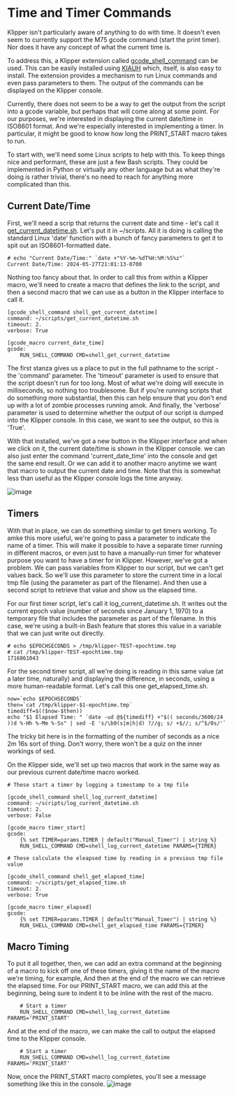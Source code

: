 # Time and Timer Commands
Klipper isn't particularly aware of anything to do with time. It doesn't even seem to currently support the M75 gcode command (start the print timer). Nor does it have any concept of what the current time is. 

To address this, a Klipper extension called [gcode_shell_command](https://github.com/dw-0/kiauh/blob/master/docs/gcode_shell_command.md) can be used. This can be easily installed using [KIAUH](https://github.com/dw-0/kiauh) which, itself, is also easy to install. The extension provides a mechanism to run Linux commands and even pass parameters to them. The output of the commands can be displayed on the Klipper console. 

Currently, there does not seem to be a way to get the output from the script into a gcode variable, but perhaps that will come along at some point. For our purposes, we're interested in displaying the current date/time in ISO8601 format. And we're especially interested in implementing a timer. In particular, it might be good to know how long the PRINT_START macro takes to run.

To start with, we'll need some Linux scripts to help with this. To keep things nice and performant, these are just a few Bash scripts. They could be implemented in Python or virtually any other language but as what they're doing is rather trivial, there's no need to reach for anything more complicated than this.

## Current Date/Time

First, we'll need a scrip that returns the current date and time - let's call it [get_current_datetime.sh](https://github.com/500Foods/WelcomeToTroodon/blob/main/scripts/get_current_datetime.sh). Let's put it in ~/scripts. All it is doing is calling the standard Linux 'date' function with a bunch of fancy parameters to get it to spit out an ISO8601-formatted date.

```
# echo "Current Date/Time:" `date +"%Y-%m-%dT%H:%M:%S%z"`
Current Date/Time: 2024-05-27T21:01:13-0700
```

Nothing too fancy about that. In order to call this from within a Klipper macro, we'll need to create a macro that defines the link to the script, and then a second macro that we can use as a button in the Klipper interface to call it.
```
[gcode_shell_command shell_get_current_datetime]
command: ~/scripts/get_current_datetime.sh
timeout: 2.
verbose: True

[gcode_macro current_date_time]
gcode:
    RUN_SHELL_COMMAND CMD=shell_get_current_datetime
```
The first stanza gives us a place to put in the full pathname to the script - the 'command' parameter. The 'timeout' parameter is used to ensure that the script doesn't run for too long. Most of what we're doing will execute in milliseconds, so nothing too troublesome. But if you're running scripts that do something more substantial, then this can help ensure that you don't end up with a lot of zombie processes running amok. And finally, the 'verbose' parameter is used to determine whether the output of our script is dumped into the Klipper console. In this case, we want to see the output, so this is 'True'.

With that installed, we've got a new button in the Klipper interface and when we click on it, the current date/time is shown in the Klipper console. we can also just enter the command 'current_date_time' into the console and get the same end result. Or we can add it to another macro anytime we want that macro to output the current date and time. Note that this is somewhat less than useful as the Klipper console logs the time anyway. 

![image](https://github.com/500Foods/WelcomeToTroodon/assets/41052272/fe789383-b277-4054-bdb0-860cb1f9e67d)

## Timers

With that in place, we can do something similar to get timers working. To amke this more useful, we're going to pass a parameter to indicate the name of a timer. This will make it possible to have a separate timer running in different macros, or even just to have a manually-run timer for whatever purpose you want to have a timer for in Klipper. However, we've got a problem.  We can pass variables from Klipper to our script, but we can't get values back. So we'll use this parameter to store the current time in a local tmp file (using the parameter as part of the filename). And then use a second script to retrieve that value and show us the elapsed time.

For our first timer script, let's call it log_current_datetime.sh. It writes out the current epoch value (number of seconds since January 1, 1970) to a temporary file that includes the parameter as part of the filename. In this case, we're using a built-in Bash feature that stores this value in a variable that we can just write out directly.
```
# echo $EPOCHSECONDS > /tmp/klipper-TEST-epochtime.tmp
# cat /tmp/klipper-TEST-epochtime.tmp
1716861043
```
For the second timer script, all we're doing is reading in this same value (at a later time, naturally) and displaying the difference, in seconds, using a more human-readable format. Let's call this one get_elapsed_time.sh.
```
now=`echo $EPOCHSECONDS`
then=`cat /tmp/klipper-$1-epochtime.tmp`
timediff=$(($now-$then))
echo "$1 Elapsed Time: " `date -ud @${timediff} +"$(( seconds/3600/24 ))d %-Hh %-Mm %-Ss" | sed -E 's/\b0(s|m|h|d) ?//g; s/ +$//; s/^$/0s/'`
```
The tricky bit here is in the formatting of the number of seconds as a nice 2m 16s sort of thing. Don't worry, there won't be a quiz on the inner workings of sed. 

On the Klipper side, we'll set up two macros that work in the same way as our previous current date/time macro worked.

```
# These start a timer by logging a timestamp to a tmp file
    
[gcode_shell_command shell_log_current_datetime]
command: ~/scripts/log_current_datetime.sh
timeout: 2.
verbose: False

[gcode_macro timer_start]
gcode:
    {% set TIMER=params.TIMER | default("Manual_Timer") | string %}
    RUN_SHELL_COMMAND CMD=shell_log_current_datetime PARAMS={TIMER}

# These calculate the eleapsed time by reading in a previous tmp file value

[gcode_shell_command shell_get_elapsed_time]
command: ~/scripts/get_elapsed_time.sh
timeout: 2.
verbose: True

[gcode_macro timer_elapsed]
gcode:
    {% set TIMER=params.TIMER | default("Manual_Timer") | string %}
    RUN_SHELL_COMMAND CMD=shell_get_elapsed_time PARAMS={TIMER}
```

## Macro Timing
To put it all together, then, we can add an extra command at the beginning of a macro to kick off one of these timers, giving it the name of the macro we're timing, for example, And then at the end of the macro we can retrieve the elapsed time. 
For our PRINT_START macro, we can add this at the beginning, being sure to indent it to be inline with the rest of the macro.
```
    # Start a timer
    RUN_SHELL_COMMAND CMD=shell_log_current_datetime PARAMS='PRINT_START'
```
And at the end of the macro, we can make the call to output the elapsed time to the Klipper console.
```
    # Start a timer
    RUN_SHELL_COMMAND CMD=shell_log_current_datetime PARAMS='PRINT_START'
```
Now, once the PRINT_START macro completes, you'll see a message something like this in the console.
![image](https://github.com/500Foods/WelcomeToTroodon/assets/41052272/2a4a8850-b9e3-4bbb-91c9-559647912ae4)



